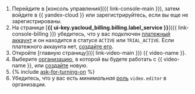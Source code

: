 1. Перейдите в [консоль управления]({{ link-console-main }}), затем войдите в {{ yandex-cloud }} или зарегистрируйтесь, если вы еще не зарегистрированы.
1. На странице [**{{ ui-key.yacloud_billing.billing.label_service }}**]({{ link-console-billing }}) убедитесь, что у вас подключен [платежный аккаунт](../../billing/concepts/billing-account.md) и он находится в статусе `ACTIVE` или `TRIAL_ACTIVE`. Если платежного аккаунта нет, [создайте его](../../billing/operations/create-new-account.md).
1. Откройте [главную страницу]({{ link-video-main }}) {{ video-name }}.
1. Выберите [организацию](../../organization/quickstart.md), в которой вы будете работать с {{ video-name }}, или [создайте](../../organization/operations/enable-org.md) новую.
1. {% include [ask-for-turning-on](ask-for-turning-on.md) %}
1. Убедитесь, что у вас есть _минимальная_ [роль](../../video/security/index.md#video-editor) `video.editor` в организации.